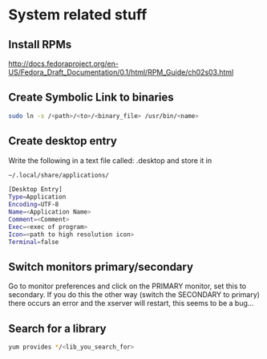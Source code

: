 # System related stuff

## Install RPMs

http://docs.fedoraproject.org/en-US/Fedora_Draft_Documentation/0.1/html/RPM_Guide/ch02s03.html

## Create Symbolic Link to binaries

```bash
sudo ln -s /<path>/<to>/<binary_file> /usr/bin/<name>
```

## Create desktop entry

Write the following in a text file called: <Apllication name>.desktop and store it in 
```bash
~/.local/share/applications/
```

```bash
[Desktop Entry]
Type=Application
Encoding=UTF-8
Name=<Application Name>
Comment=<Comment>
Exec=<exec of program>
Icon=<path to high resolution icon>
Terminal=false
```

## Switch monitors primary/secondary

Go to monitor preferences and click on the PRIMARY monitor, set this to
secondary. If you do this the other way (switch the SECONDARY to primary)
there occurs an error and the xserver will restart, this seems to be a bug...

## Search for a library

```bash
yum provides */<lib_you_search_for>
```
